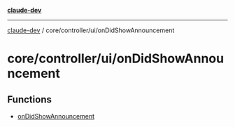 [**claude-dev**](../../../../README.md)

***

[claude-dev](../../../../README.md) / core/controller/ui/onDidShowAnnouncement

# core/controller/ui/onDidShowAnnouncement

## Functions

- [onDidShowAnnouncement](functions/onDidShowAnnouncement.md)
